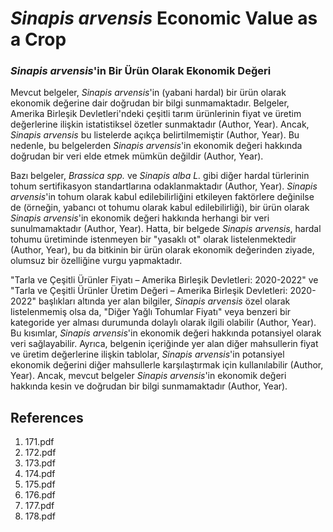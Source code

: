 # *Sinapis arvensis* Economic Value as a Crop

### *Sinapis arvensis*'in Bir Ürün Olarak Ekonomik Değeri

Mevcut belgeler, *Sinapis arvensis*'in (yabani hardal) bir ürün olarak ekonomik değerine dair doğrudan bir bilgi sunmamaktadır. Belgeler, Amerika Birleşik Devletleri'ndeki çeşitli tarım ürünlerinin fiyat ve üretim değerlerine ilişkin istatistiksel özetler sunmaktadır (Author, Year). Ancak, *Sinapis arvensis* bu listelerde açıkça belirtilmemiştir (Author, Year). Bu nedenle, bu belgelerden *Sinapis arvensis*'in ekonomik değeri hakkında doğrudan bir veri elde etmek mümkün değildir (Author, Year).

Bazı belgeler, *Brassica spp.* ve *Sinapis alba L.* gibi diğer hardal türlerinin tohum sertifikasyon standartlarına odaklanmaktadır (Author, Year). *Sinapis arvensis*'in tohum olarak kabul edilebilirliğini etkileyen faktörlere değinilse de (örneğin, yabancı ot tohumu olarak kabul edilebilirliği), bir ürün olarak *Sinapis arvensis*'in ekonomik değeri hakkında herhangi bir veri sunulmamaktadır (Author, Year). Hatta, bir belgede *Sinapis arvensis*, hardal tohumu üretiminde istenmeyen bir "yasaklı ot" olarak listelenmektedir (Author, Year), bu da bitkinin bir ürün olarak ekonomik değerinden ziyade, olumsuz bir özelliğine vurgu yapmaktadır.

"Tarla ve Çeşitli Ürünler Fiyatı – Amerika Birleşik Devletleri: 2020-2022" ve "Tarla ve Çeşitli Ürünler Üretim Değeri – Amerika Birleşik Devletleri: 2020-2022" başlıkları altında yer alan bilgiler, *Sinapis arvensis* özel olarak listelenmemiş olsa da, "Diğer Yağlı Tohumlar Fiyatı" veya benzeri bir kategoride yer alması durumunda dolaylı olarak ilgili olabilir (Author, Year). Bu kısımlar, *Sinapis arvensis*'in ekonomik değeri hakkında potansiyel olarak veri sağlayabilir. Ayrıca, belgenin içeriğinde yer alan diğer mahsullerin fiyat ve üretim değerlerine ilişkin tablolar, *Sinapis arvensis*'in potansiyel ekonomik değerini diğer mahsullerle karşılaştırmak için kullanılabilir (Author, Year). Ancak, mevcut belgeler *Sinapis arvensis*'in ekonomik değeri hakkında kesin ve doğrudan bir bilgi sunmamaktadır (Author, Year).


## References

1. 171.pdf
2. 172.pdf
3. 173.pdf
4. 174.pdf
5. 175.pdf
6. 176.pdf
7. 177.pdf
8. 178.pdf
